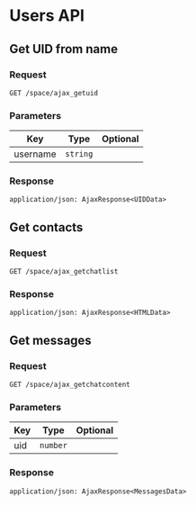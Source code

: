 # Users API

## Get UID from name

### Request

```
GET /space/ajax_getuid
```

### Parameters

| Key | Type | Optional |
|-|-|-|
| username | `string` | |

### Response

```
application/json: AjaxResponse<UIDData>
```

## Get contacts

### Request

```
GET /space/ajax_getchatlist
```

### Response

```
application/json: AjaxResponse<HTMLData>
```

## Get messages

### Request

```
GET /space/ajax_getchatcontent
```

### Parameters

| Key | Type | Optional |
|-|-|-|
| uid | `number` | |

### Response

```
application/json: AjaxResponse<MessagesData>
```
